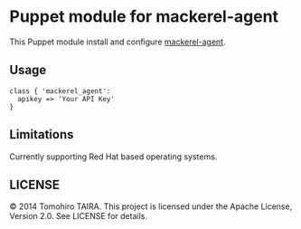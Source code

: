 Puppet module for mackerel-agent
================================================================================

This Puppet module install and configure [mackerel-agent](https://github.com/mackerelio/mackerel-agent).


Usage
--------------------------------------------------------------------------------

```puppet
class { 'mackerel_agent':
  apikey => 'Your API Key'
}
```


Limitations
--------------------------------------------------------------------------------

Currently supporting Red Hat based operating systems.


LICENSE
--------------------------------------------------------------------------------

&copy; 2014 Tomohiro TAIRA.
This project is licensed under the Apache License, Version 2.0.
See LICENSE for details.
